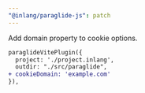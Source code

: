 ```yaml
---
"@inlang/paraglide-js": patch
---
```


Add domain property to cookie options.

```diff
paraglideVitePlugin({
  project: './project.inlang',
  outdir: "./src/paraglide",
+ cookieDomain: 'example.com'
}),
```
